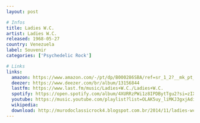 ```yaml
---
layout: post

# Infos
title: Ladies W.C.
artist: Ladies W.C.
released: 1968-05-27
country: Venezuela
label: Souvenir
categories: ['Psychedelic Rock']

# Links
links:
  amazon: https://www.amazon.com/-/pt/dp/B000286SBA/ref=sr_1_2?__mk_pt_BR=%C3%85M%C3%85%C5%BD%C3%95%C3%91&dchild=1&keywords=ladies+w.c.&qid=1616568148&s=music&sr=1-2
  deezer: https://www.deezer.com/br/album/13156844
  lastfm: https://www.last.fm/music/Ladies+W.C./Ladies+W.C.
  spotify: https://open.spotify.com/album/4XURRzPWi1z8IPDBytTgu2?si=zIXB1LnoRM2uvRZF0ETqow
  youtube: https://music.youtube.com/playlist?list=OLAK5uy_liMKJ3gxjAdiVnfVaQLuDSm9y2bR9-Qo0
  wikipedia:
  download: http://murodoclassicrock4.blogspot.com.br/2014/11/ladies-wc-1969.html
---
```

